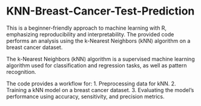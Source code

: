 # KNN-Breast-Cancer-Test-Prediction

This is a beginner-friendly approach to machine learning with R, emphasizing reproducibility and interpretability. The provided code performs an analysis using the k-Nearest Neighbors (kNN) algorithm on a breast cancer dataset. 

The k-Nearest Neighbors (kNN) algorithm is a supervised machine learning algorithm used for classification and regression tasks, as well as pattern recognition. 

The code provides a workflow for:
	1.	Preprocessing data for kNN.
	2.	Training a kNN model on a breast cancer dataset.
	3.	Evaluating the model’s performance using accuracy, sensitivity, and precision metrics.
